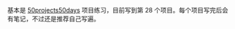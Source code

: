 基本是 [50projects50days](https://github.com/bradtraversy/50projects50days) 项目练习，目前写到第 28 个项目。每个项目写完后会有笔记，不过还是推荐自己写遍。

